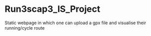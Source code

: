 # Run3scap3_IS_Project
Static webpage in which one can upload a gpx file and visualise their running/cycle route
